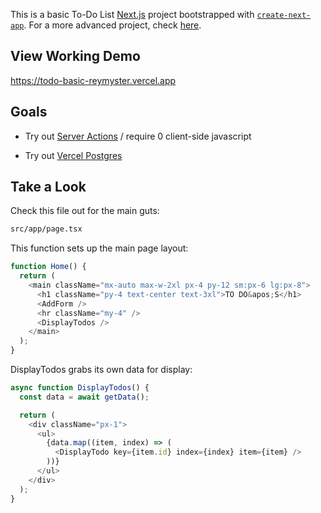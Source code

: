 This is a basic To-Do List [Next.js](https://nextjs.org/) project bootstrapped with [`create-next-app`](https://github.com/vercel/next.js/tree/canary/packages/create-next-app). For a more advanced project, check [here](https://github.com/reymyster/todo-advanced).

## View Working Demo

https://todo-basic-reymyster.vercel.app

## Goals

- Try out [Server Actions](https://nextjs.org/docs/app/building-your-application/data-fetching/server-actions) / require 0 client-side javascript

- Try out [Vercel Postgres](https://vercel.com/docs/storage/vercel-postgres)

## Take a Look

Check this file out for the main guts:

```bash
src/app/page.tsx
```

This function sets up the main page layout:
```javascript
function Home() {
  return (
    <main className="mx-auto max-w-2xl px-4 py-12 sm:px-6 lg:px-8">
      <h1 className="py-4 text-center text-3xl">TO DO&apos;S</h1>
      <AddForm />
      <hr className="my-4" />
      <DisplayTodos />
    </main>
  );
}
```

DisplayTodos grabs its own data for display:
```javascript
async function DisplayTodos() {
  const data = await getData();

  return (
    <div className="px-1">
      <ul>
        {data.map((item, index) => (
          <DisplayTodo key={item.id} index={index} item={item} />
        ))}
      </ul>
    </div>
  );
}
```
